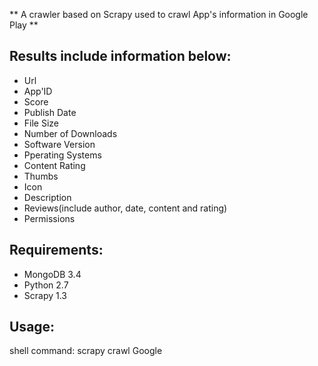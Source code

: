 ** A crawler based on Scrapy used to crawl App's information in Google Play **


## Results include information below:
* Url
* App'ID
* Score
* Publish Date
* File Size
* Number of Downloads
* Software Version
* Pperating Systems
* Content Rating
* Thumbs
* Icon
* Description
* Reviews(include author, date, content and rating)
* Permissions

## Requirements:
* MongoDB 3.4
* Python 2.7
* Scrapy 1.3


## Usage:
shell command: scrapy crawl Google

